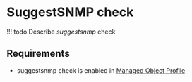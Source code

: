 # SuggestSNMP check

<!-- prettier-ignore -->
!!! todo
    Describe *suggestsnmp* check

## Requirements

* suggestsnmp check is enabled in [Managed Object Profile](../../../../user/reference/concepts/managed-object-profile/index.md)
